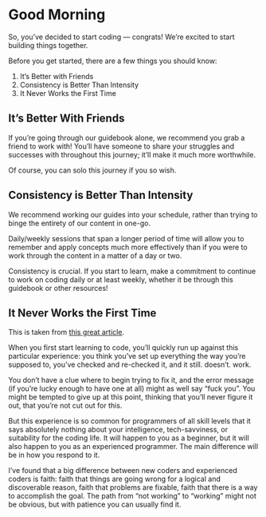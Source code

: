 
# Good Morning

So, you’ve decided to start coding — congrats! We’re excited to start building things together.

Before you get started, there are a few things you should know:

1. It’s Better with Friends
2. Consistency is Better Than Intensity
3. It Never Works the First Time

## It’s Better With Friends
If you’re going through our guidebook alone, we recommend you grab a friend to work with! You’ll have someone to share your struggles and successes with throughout this journey; it’ll make it much more worthwhile.

Of course, you can solo this journey if you so wish. 

## Consistency is Better Than Intensity
We recommend working our guides into your schedule, rather than trying to binge the entirety of our content in one-go. 

Daily/weekly sessions that span a longer period of time will allow you to remember and apply concepts much more effectively than if you were to work through the content in a matter of a day or two.

Consistency is crucial. If you start to learn,  make a commitment to continue to work on coding daily or at least weekly, whether it be through this guidebook or other resources! 

## It Never Works the First Time
This is taken from [this great article](https://medium.freecodecamp.com/things-i-wish-someone-had-told-me-when-i-was-learning-how-to-code-565fc9dcb329#.e5e0ujvwq).

When you first start learning to code, you’ll quickly run up against this particular experience: you think you’ve set up everything the way you’re supposed to, you’ve checked and re-checked it, and it still. doesn’t. work. 

You don’t have a clue where to begin trying to fix it, and the error message (if you’re lucky enough to have one at all) might as well say “fuck you”. You might be tempted to give up at this point, thinking that you’ll never figure it out, that you’re not cut out for this.

But this experience is so common for programmers of all skill levels that it says absolutely nothing about your intelligence, tech-savviness, or suitability for the coding life. It will happen to you as a beginner, but it will also happen to you as an experienced programmer. The main difference will be in how you respond to it.

I’ve found that a big difference between new coders and experienced coders is faith: faith that things are going wrong for a logical and discoverable reason, faith that problems are fixable, faith that there is a way to accomplish the goal. The path from “not working” to “working” might not be obvious, but with patience you can usually find it.